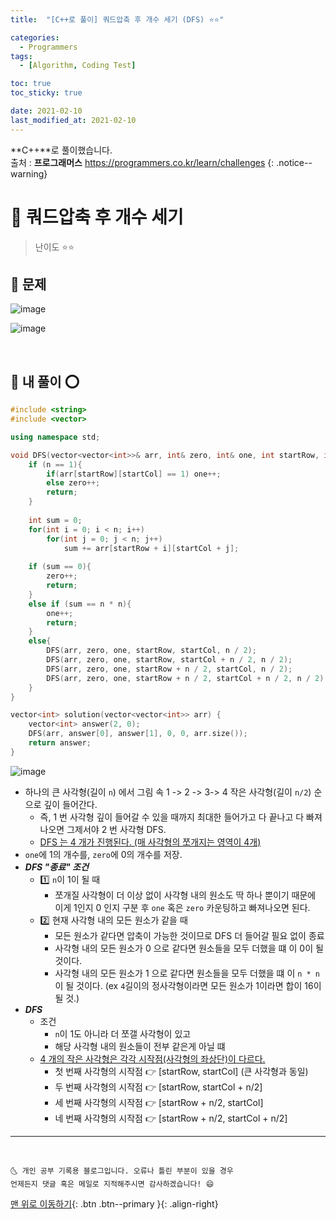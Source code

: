 ```yaml
---
title:  "[C++로 풀이] 쿼드압축 후 개수 세기 (DFS) ⭐⭐" 

categories:
  - Programmers
tags:
  - [Algorithm, Coding Test]

toc: true
toc_sticky: true

date: 2021-02-10
last_modified_at: 2021-02-10
---
```

**C++**로 풀이했습니다.  
출처 : **프로그래머스** <https://programmers.co.kr/learn/challenges>
{: .notice--warning}

# 📌 쿼드압축 후 개수 세기

> 난이도 ⭐⭐

## 🚀 문제

![image](https://user-images.githubusercontent.com/42318591/107527472-2dd81a80-6bfc-11eb-8e9a-17c9592e8827.png)

![image](https://user-images.githubusercontent.com/42318591/107527518-3a5c7300-6bfc-11eb-8823-92c92ad9cd6a.png)


<br>

## 🚀 내 풀이 ⭕

```cpp
#include <string>
#include <vector>

using namespace std;

void DFS(vector<vector<int>>& arr, int& zero, int& one, int startRow, int startCol, int n){
    if (n == 1){
        if(arr[startRow][startCol] == 1) one++;
        else zero++;
        return;
    }
    
    int sum = 0;
    for(int i = 0; i < n; i++)
        for(int j = 0; j < n; j++)
            sum += arr[startRow + i][startCol + j];
    
    if (sum == 0){
        zero++;
        return;
    }
    else if (sum == n * n){
        one++;
        return;
    }
    else{
        DFS(arr, zero, one, startRow, startCol, n / 2);
        DFS(arr, zero, one, startRow, startCol + n / 2, n / 2);
        DFS(arr, zero, one, startRow + n / 2, startCol, n / 2);
        DFS(arr, zero, one, startRow + n / 2, startCol + n / 2, n / 2);
    }
}

vector<int> solution(vector<vector<int>> arr) {
    vector<int> answer(2, 0);
    DFS(arr, answer[0], answer[1], 0, 0, arr.size());
    return answer;
}
```

![image](https://user-images.githubusercontent.com/42318591/107528493-3f6df200-6bfd-11eb-85a1-a49d1840d12b.png)

- 하나의 큰 사각형(길이 `n`) 에서 그림 속 1 -> 2 -> 3-> 4 작은 사각형(길이 `n/2`) 순으로 깊이 들어간다. 
  - 즉, 1 번 사각형 깊이 들어갈 수 있을 때까지 최대한 들어가고 다 끝나고 다 빠져나오면 그제서야 2 번 사각형 DFS.
  - <u>DFS 는 4 개가 진행된다. (매 사각형의 쪼개지는 영역이 4개)</u>
- `one`에 1의 개수를, `zero`에 0의 개수를 저장.
- ***DFS "종료" 조건***
  - 1️⃣ `n`이 1이 될 때
    - 쪼개질 사각형이 더 이상 없이 사각형 내의 원소도 딱 하나 뿐이기 때문에 이게 1인지 0 인지 구분 후 `one` 혹은 `zero` 카운팅하고 빠져나오면 된다.
  - 2️⃣ 현재 사각형 내의 모든 원소가 같을 때
    - 모든 원소가 같다면 압축이 가능한 것이므로 DFS 더 들어갈 필요 없이 종료
    - 사각형 내의 모든 원소가 0 으로 같다면 원소들을 모두 더했을 떄 이 0이 될 것이다.
    - 사각형 내의 모든 원소가 1 으로 같다면 원소들을 모두 더했을 떄 이 `n * n`이 될 것이다. (ex `4`길이의 정사각형이라면 모든 원소가 1이라면 합이 16이 될 것.)
- ***DFS***
  - 조건 
    - `n`이 1도 아니라 더 쪼갤 사각형이 있고
    - 해당 사각형 내의 원소들이 전부 같은게 아닐 떄
  - <u>4 개의 작은 사각형은 각각 시작점(사각형의 좌상단)이 다르다.</u>
    - 첫 번째 사각형의 시작점 👉 [startRow, startCol] (큰 사각형과 동일)
    - 두 번째 사각형의 시작점 👉 [startRow, startCol + n/2] 
    - 세 번째 사각형의 시작점 👉 [startRow + n/2, startCol] 
    - 네 번째 사각형의 시작점 👉 [startRow + n/2, startCol + n/2] 
    
***
<br>

    🌜 개인 공부 기록용 블로그입니다. 오류나 틀린 부분이 있을 경우 
    언제든지 댓글 혹은 메일로 지적해주시면 감사하겠습니다! 😄

[맨 위로 이동하기](#){: .btn .btn--primary }{: .align-right}